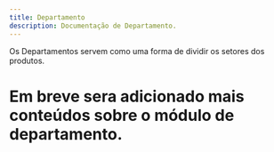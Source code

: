 ```yaml
---
title: Departamento
description: Documentação de Departamento.
---
```


Os Departamentos servem como uma forma de dividir os setores dos produtos.

 # Em breve sera adicionado mais conteúdos sobre o módulo de departamento.